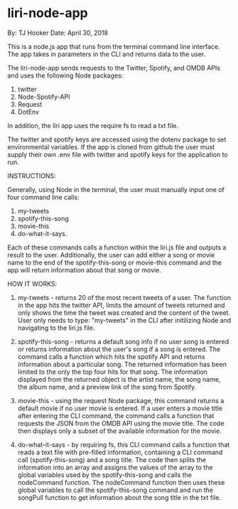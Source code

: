 # liri-node-app
By: TJ Hooker
Date: April 30, 2018

This is a node.js app that runs from the terminal command line interface. The app takes in parameters in the CLI and returns data to the user. 

The liri-node-app sends requests to the Twitter, Spotify, and OMDB APIs and uses the following Node packages: 

1. twitter
2. Node-Spotify-API
3. Request
4. DotEnv

In addition, the liri app uses the require fs to read a txt file. 

The twitter and spotify keys are accessed using the dotenv package to set environmental variables. If the app is cloned from github the user must supply their own .env file with twitter and spotify keys for the application to run. 

INSTRUCTIONS:

Generally, using Node in the terminal, the user must manually input one of four command line calls:

1. my-tweets
2. spotify-this-song
3. movie-this
4. do-what-it-says. 

Each of these commands calls a function within the liri.js file and outputs a result to the user. Additionally, the user can add either a song or movie name to the end of the spotify-this-song or movie-this command and the app will return information about that song or movie. 

HOW IT WORKS:

1. my-tweets - returns 20 of the most recent tweets of a user. The function in the app hits the twitter API, limits the amount of tweets returned and only shows the time the tweet was created and the content of the tweet. User only needs to type: "my-tweets" in the CLI after initilizing Node and navigating to the liri.js file.

2. spotify-this-song - returns a default song info if no user song is entered or returns information about the user's song if a song is entered. The command calls a function which hits the spotify API and returns information about a particular song. The returned information has been limited to the only the top four hits for that song. The information displayed from the returned object is the artist name, the song name, the album name, and a preview link of the song from Spotify. 

3. movie-this - using the request Node package, this command returns a default movie if no user movie is entered. If a user enters a movie title after entering the CLI command, the command calls a function that requests the JSON from the OMDB API using the movie title. The code then displays only a subset of the available information for the movie.

4. do-what-it-says - by requiring fs, this CLI command calls a function that reads a text file with pre-filled information, containing a CLI command call (spotify-this-song) and a song title. The code then splits the information into an array and assigns the values of the array to the global variables used by the spotify-this-song and calls the nodeCommand function. The nodeCommand function then uses these global variables to call the spotify-this-song command and run the songPull function to get information about the song title in the txt file. 

